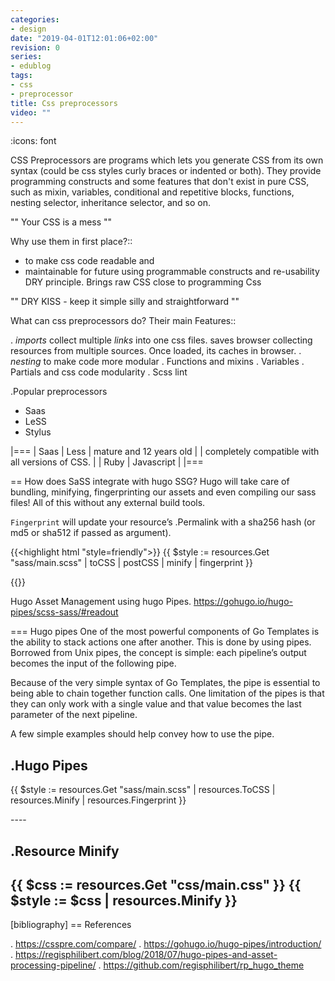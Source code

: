```yaml
---
categories:
- design
date: "2019-04-01T12:01:06+02:00"
revision: 0
series:
- edublog
tags:
- css
- preprocessor
title: Css preprocessors
video: ""
---
```

:icons: font


CSS Preprocessors are programs which lets you generate CSS from its own syntax (could be css styles
curly braces or indented or both).
They provide programming constructs and some features that don't exist
in pure CSS, such as mixin, variables, conditional and repetitive blocks, functions, nesting selector, inheritance selector, and so on.

""
Your CSS is a mess
""

Why use them in first place?::
- to make css code readable and
- maintainable for future using programmable constructs and re-usability DRY principle.
Brings raw CSS close to programming Css

""
DRY KISS - keep it simple silly and straightforward
""

What can css preprocessors do? Their main Features::

. *imports* collect multiple _links_ into one css files. saves browser collecting
resources from multiple sources. Once loaded, its caches in browser.
. *nesting* to make code more modular
. Functions and mixins
. Variables
. Partials and css code modularity
. Scss lint

.Popular preprocessors
- Saas
- LeSS
- Stylus

|===
| Saas | Less
| mature and 12 years old |
| completely compatible with all versions of CSS. |
| Ruby | Javascript |
|===

== How does SaSS integrate with hugo SSG?
Hugo will take care of bundling, minifying, fingerprinting our assets and even
compiling our sass files! All of this without any external build tools.

`Fingerprint` will update your resource’s .Permalink with a sha256 hash (or md5 or sha512 if passed as argument).

{{<highlight html "style=friendly">}}
{{ $style := resources.Get "sass/main.scss" | toCSS | postCSS | minify | fingerprint }}
<link rel="stylesheet" href="{{ $style.Permalink }}" emotion="🤩">
{{</highlight>}}

Hugo Asset Management using hugo Pipes.
https://gohugo.io/hugo-pipes/scss-sass/#readout

=== Hugo pipes
One of the most powerful components of Go Templates is the ability to stack actions one after another. This is done by using pipes. Borrowed from Unix pipes, the concept is simple: each pipeline’s output becomes the input of the following pipe.

Because of the very simple syntax of Go Templates, the pipe is essential to being able to chain together function calls. One limitation of the pipes is that they can only work with a single value and that value becomes the last parameter of the next pipeline.

A few simple examples should help convey how to use the pipe.

.Hugo Pipes
----
{{ $style := resources.Get "sass/main.scss" | resources.ToCSS | resources.Minify | resources.Fingerprint }}
<link rel="stylesheet" href="{{ $style.Permalink }}">
----

.Resource Minify
----
{{ $css := resources.Get "css/main.css" }}
{{ $style := $css | resources.Minify }}
----

[bibliography]
== References

. https://csspre.com/compare/
. https://gohugo.io/hugo-pipes/introduction/
. https://regisphilibert.com/blog/2018/07/hugo-pipes-and-asset-processing-pipeline/
. https://github.com/regisphilibert/rp_hugo_theme
